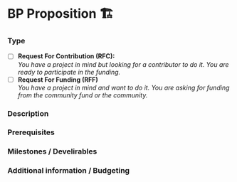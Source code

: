 # BP Proposition 🏗

### Type
<!--- Check the corresponding type [x] --->
- [ ] **Request For Contribution (RFC):**  
*You have a project in mind but looking for a contributor to do it. You are ready to participate in the funding.*
- [ ] **Request For Funding (RFF)**  
*You have a project in mind and want to do it. You are asking for funding from the community fund or the community.*

### Description
<!--- Describe the project in details, and why you believe is needed for the X-Cash project.--->

### Prerequisites
<!--- Explain the necessary skills needed to successfully complete this task. If you plan to undertake the project that you are proposing--->

### Milestones / Develirables
<!--- Explain the different steps of the project and the expected timeline. As much as possible, please describe intermediary steps and the list of deliverables. It will help us decide together what we expect as a finished product.--->

### Additional information / Budgeting
<!--- Talk about the expected difficulties that you might encouter, as well as a budgeting and a detailed description of the different expenses to support your application. 
You can either use XCASH or USD, but the USD/XCASH rate will be taken at the beginning of the project. --->
